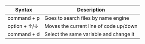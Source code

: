 | Syntax      | Description |
| ----------- | ----------- |
| command + p | Goes to search files by name engine |
| option + &uarr;/&darr; | Moves the current line of code up/down |
| command + d | Select the same variable and change it |